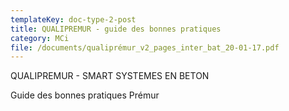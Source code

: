 ```yaml
---
templateKey: doc-type-2-post
title: QUALIPREMUR - guide des bonnes pratiques
category: MCi
file: /documents/qualiprémur_v2_pages_inter_bat_20-01-17.pdf
---
```

Q﻿UALIPREMUR - SMART SYSTEMES EN BETON

G﻿uide des bonnes pratiques Prémur